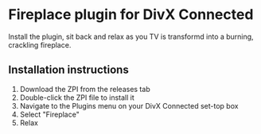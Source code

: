 Fireplace plugin for DivX Connected
===================================

Install the plugin, sit back and relax as you TV is transformd into a burning, crackling fireplace.

Installation instructions
-------------------------

1. Download the ZPI from the releases tab
2. Double-click the ZPI file to install it
3. Navigate to the Plugins menu on your DivX Connected set-top box
4. Select "Fireplace"
5. Relax

